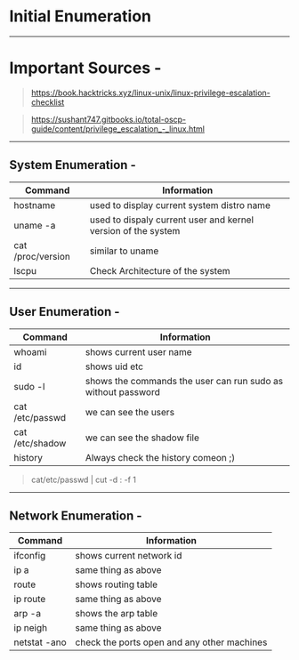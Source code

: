 # Initial Enumeration
---
# Important Sources -
> https://book.hacktricks.xyz/linux-unix/linux-privilege-escalation-checklist

> https://sushant747.gitbooks.io/total-oscp-guide/content/privilege_escalation_-_linux.html
---
## System Enumeration - 


| Command           | Information                                                   |
| ----------------- | ------------------------------------------------------------- |
| hostname          | used to display current system distro name                    |
| uname -a          | used to dispaly current user and kernel version of the system |
| cat /proc/version | similar to uname                                              |
| lscpu             | Check Architecture of the system                              |                  |                                                               |

---
## User Enumeration - 
| Command         | Information                                                  |
| --------------- | ------------------------------------------------------------ |
| whoami          | shows current user name                                      |
| id              | shows uid etc                                                |
| sudo -l         | shows the commands the user can run sudo as without password |
| cat /etc/passwd | we can see the users                                         |
| cat /etc/shadow | we can see the shadow file                                   |
| history         | Always check the history comeon ;)                                                             |

> cat/etc/passwd | cut -d : -f 1  
---
## Network Enumeration - 
| Command      | Information                                 |
| ------------ | ------------------------------------------- |
| ifconfig     | shows current network id                    |
| ip a         | same thing as above                         |
| route        | shows routing table                         |
| ip route     | same thing as above                         |
| arp -a       | shows the arp table                         |
| ip neigh     | same thing as above                         |
| netstat -ano | check the ports open and any other machines |              |                                             |


